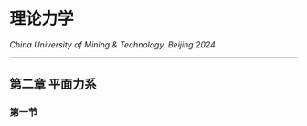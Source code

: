 # 理论力学

*China University of Mining & Technology, Beijing 2024*  

-------------

## 第二章 平面力系

### 第一节